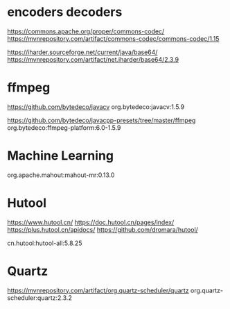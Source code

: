 









# encoders decoders


https://commons.apache.org/proper/commons-codec/ 
https://mvnrepository.com/artifact/commons-codec/commons-codec/1.15

https://iharder.sourceforge.net/current/java/base64/
https://mvnrepository.com/artifact/net.iharder/base64/2.3.9

# ffmpeg




https://github.com/bytedeco/javacv
org.bytedeco:javacv:1.5.9


https://github.com/bytedeco/javacpp-presets/tree/master/ffmpeg
org.bytedeco:ffmpeg-platform:6.0-1.5.9






# Machine Learning
org.apache.mahout:mahout-mr:0.13.0


# Hutool
https://www.hutool.cn/
https://doc.hutool.cn/pages/index/
https://plus.hutool.cn/apidocs/
https://github.com/dromara/hutool/

cn.hutool:hutool-all:5.8.25


# Quartz
https://mvnrepository.com/artifact/org.quartz-scheduler/quartz
org.quartz-scheduler:quartz:2.3.2








